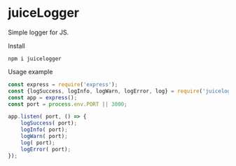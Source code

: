 # juiceLogger
Simple logger for JS.

Install

```
npm i juicelogger
```

Usage example

``` javascript
const express = require('express');
const {logSuccess, logInfo, logWarn, logError, log} = require('juicelogger');
const app = express();
const port = process.env.PORT || 3000;

app.listen( port, () => {
    logSuccess( port);
    logInfo( port);
    logWarn( port);
    log( port);
    logError( port);
});
```

